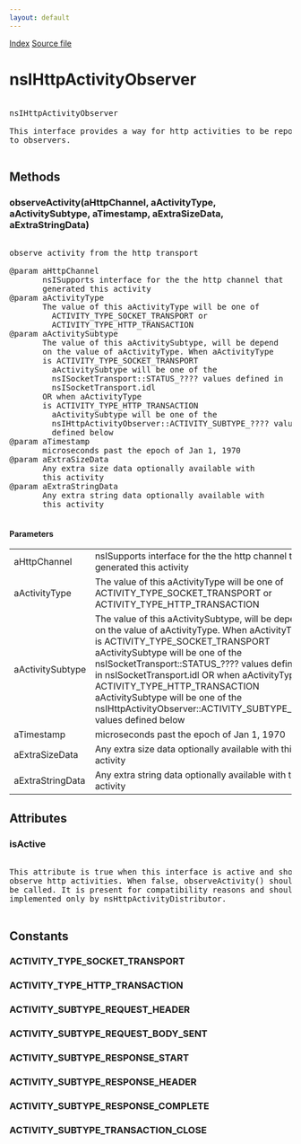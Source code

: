```yaml
---
layout: default
---
```

<div id='links'><a href="../index.html">Index</a>
<a href="http://dxr.mozilla.org/mozilla-central/source/netwerk/protocol/http/nsIHttpActivityObserver.idl">Source file</a>
</div>

# nsIHttpActivityObserver #
<pre>  
nsIHttpActivityObserver  
  
This interface provides a way for http activities to be reported  
to observers.  
  
</pre>
## Methods ##

### observeActivity(aHttpChannel, aActivityType, aActivitySubtype, aTimestamp, aExtraSizeData, aExtraStringData) ###
<pre>  
observe activity from the http transport  
  
@param aHttpChannel  
       nsISupports interface for the the http channel that  
       generated this activity  
@param aActivityType  
       The value of this aActivityType will be one of  
         ACTIVITY_TYPE_SOCKET_TRANSPORT or  
         ACTIVITY_TYPE_HTTP_TRANSACTION  
@param aActivitySubtype  
       The value of this aActivitySubtype, will be depend  
       on the value of aActivityType. When aActivityType  
       is ACTIVITY_TYPE_SOCKET_TRANSPORT  
         aActivitySubtype will be one of the  
         nsISocketTransport::STATUS_???? values defined in  
         nsISocketTransport.idl  
       OR when aActivityType  
       is ACTIVITY_TYPE_HTTP_TRANSACTION  
         aActivitySubtype will be one of the  
         nsIHttpActivityObserver::ACTIVITY_SUBTYPE_???? values  
         defined below  
@param aTimestamp  
       microseconds past the epoch of Jan 1, 1970  
@param aExtraSizeData  
       Any extra size data optionally available with  
       this activity  
@param aExtraStringData  
       Any extra string data optionally available with  
       this activity  
  
</pre>
#### Parameters ####

<table>

<tr>
<td>aHttpChannel</td>
<td>       nsISupports interface for the the http channel that  
       generated this activity  
</td>
</tr>

<tr>
<td>aActivityType</td>
<td>       The value of this aActivityType will be one of  
         ACTIVITY_TYPE_SOCKET_TRANSPORT or  
         ACTIVITY_TYPE_HTTP_TRANSACTION  
</td>
</tr>

<tr>
<td>aActivitySubtype</td>
<td>       The value of this aActivitySubtype, will be depend  
       on the value of aActivityType. When aActivityType  
       is ACTIVITY_TYPE_SOCKET_TRANSPORT  
         aActivitySubtype will be one of the  
         nsISocketTransport::STATUS_???? values defined in  
         nsISocketTransport.idl  
       OR when aActivityType  
       is ACTIVITY_TYPE_HTTP_TRANSACTION  
         aActivitySubtype will be one of the  
         nsIHttpActivityObserver::ACTIVITY_SUBTYPE_???? values  
         defined below  
</td>
</tr>

<tr>
<td>aTimestamp</td>
<td>       microseconds past the epoch of Jan 1, 1970  
</td>
</tr>

<tr>
<td>aExtraSizeData</td>
<td>       Any extra size data optionally available with  
       this activity  
</td>
</tr>

<tr>
<td>aExtraStringData</td>
<td>       Any extra string data optionally available with  
       this activity  
</td>
</tr>

</table>

## Attributes ##

### isActive ###
<pre>  
This attribute is true when this interface is active and should  
observe http activities. When false, observeActivity() should not  
be called. It is present for compatibility reasons and should be  
implemented only by nsHttpActivityDistributor.  
  
</pre>
## Constants ##

### ACTIVITY_TYPE_SOCKET_TRANSPORT ###

### ACTIVITY_TYPE_HTTP_TRANSACTION ###

### ACTIVITY_SUBTYPE_REQUEST_HEADER ###

### ACTIVITY_SUBTYPE_REQUEST_BODY_SENT ###

### ACTIVITY_SUBTYPE_RESPONSE_START ###

### ACTIVITY_SUBTYPE_RESPONSE_HEADER ###

### ACTIVITY_SUBTYPE_RESPONSE_COMPLETE ###

### ACTIVITY_SUBTYPE_TRANSACTION_CLOSE ###
